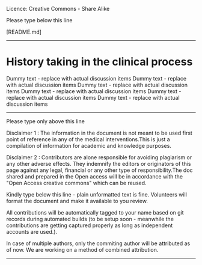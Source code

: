Licence: Creative Commons - Share Alike

Please type below this line

[README.md]

-----------------------------

# History taking in the clinical process #

Dummy text - replace with actual discussion items
Dummy text - replace with actual discussion items
Dummy text - replace with actual discussion items
Dummy text - replace with actual discussion items
Dummy text - replace with actual discussion items
Dummy text - replace with actual discussion items



-----------------------------

Please type only above this line

Disclaimer 1 :
The information in the document is not meant to be used first point of reference in any of the medical interventions.This is just a compilation of information for academic and knowledge purposes.

Disclaimer 2 :
Contributors are alone responsible for avoiding plagiarism or any other adverse effects. They indemnify the editors or originators of this page against any legal, financial or any other type of responsibility.The doc shared and prepared in the Open access will be in accordance with the "Open Access creative commons" which can be reused.

Kindly type below this line - plain unformatted text is fine.
Volunteers will format the document and make it available to you review.

All contributions will be automatically tagged to your name based on git records during automated builds (to be setup soon -
meanwhile the contributions are getting captured properly as long as independent accounts are used.). 

In case of multiple authors, only the commiting author will be attributed as of now. We are working on a method of 
combined attribution.

----------------------------------------------------------------

